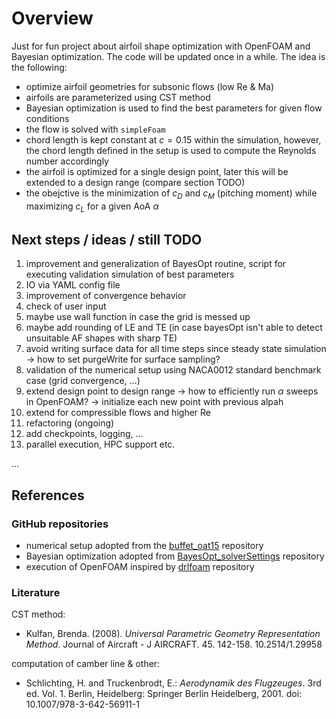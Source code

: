 # Overview

Just for fun project about airfoil shape optimization with OpenFOAM and Bayesian optimization.
The code will be updated once in a while. The idea is the following:

- optimize airfoil geometries for subsonic flows (low Re & Ma)
- airfoils are parameterized using CST method
- Bayesian optimization is used to find the best parameters for given flow conditions
- the flow is solved with `simpleFoam`
- chord length is kept constant at $c = 0.15$ within the simulation, however, the chord length defined in the setup is used
to compute the Reynolds number accordingly
- the airfoil is optimized for a single design point, later this will be extended to a design range (compare section TODO)
- the obejctive is the minimization of $c_D$ and $c_M$ (pitching moment) while maximizing $c_L$ for a given AoA $\alpha$

## Next steps / ideas / still TODO

1. improvement and generalization of BayesOpt routine, script for executing validation simulation of best parameters
2. IO via YAML config file
3. improvement of convergence behavior
4. check of user input 
5. maybe use wall function in case the grid is messed up 
6. maybe add rounding of LE and TE (in case bayesOpt isn't able to detect unsuitable AF shapes with sharp TE)
7. avoid writing surface data for all time steps since steady state simulation -> how to set purgeWrite for surface sampling? 
8. validation of the numerical setup using NACA0012 standard benchmark case (grid convergence, ...)
9. extend design point to design range -> how to efficiently run $\alpha$ sweeps in OpenFOAM? -> initialize each new point with previous alpah 
10. extend for compressible flows and higher Re
11. refactoring (ongoing)
12. add checkpoints, logging, ... 
13. parallel execution, HPC support etc.

...

## References

### GitHub repositories
- numerical setup adopted from the [buffet_oat15](https://github.com/JanisGeise/buffet_oat15/tree/jgeise) repository
- Bayesian optimization adopted from [BayesOpt_solverSettings](https://github.com/JanisGeise/BayesOpt_solverSettings) repository
- execution of OpenFOAM inspired by [drlfoam](https://github.com/OFDataCommittee/drlfoam) repository

### Literature

CST method:
- Kulfan, Brenda. (2008). *Universal Parametric Geometry Representation Method*. Journal of Aircraft - J AIRCRAFT. 45. 142-158. 10.2514/1.29958

computation of camber line & other:
- Schlichting, H. and Truckenbrodt, E.: *Aerodynamik des Flugzeuges*. 3rd ed. Vol. 1. Berlin, Heidelberg: Springer Berlin Heidelberg, 2001. doi: 10.1007/978-3-642-56911-1

